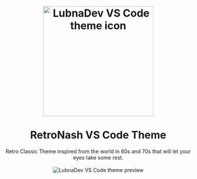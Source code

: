 <h1 align=center>
    <img alt="LubnaDev VS Code theme icon" src="https://i.imgur.com/ZGcuef8.png" width="300" /> 
    <br/>
    <br/>
    RetroNash VS Code Theme
</h1>

<p align=center>
    Retro Classic Theme inspired from the world in 60s and 70s that will let your eyes take some rest. <br/><br/>
    <img alt="LubnaDev VS Code theme preview" src="https://i.imgur.com/DWjCVEH.png" />
</p>